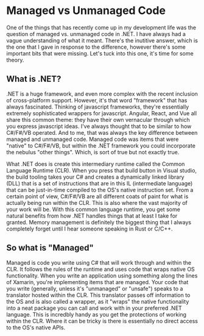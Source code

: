 # Managed vs Unmanaged Code

One of the things that has recently come up in my development life was the question of managed vs. unmanaged code in .NET. I have always had a vague understanding of what it meant. There's the inutitive answer, which is the one that I gave in response to the difference, however there's some important bits that were missing. Let's tuck into this one, it's time for some theory.

## What is .NET?

.NET is a huge framework, and even more complex with the recent inclusion of cross-platform support. However, it's that word "framework" that has always fascinated. Thinking of javascript frameworks, they're essentially extremely sophisticated wrappers for javascript. Angular, React, and Vue all share this common theme: they have their own vernacular through which you express javascript ideas. I've always thought that to be similar to how C#/F#/VB operated. And to me, that was always the key difference between managed and unmanaged code. Managed code was items that were "native" to C#/F#/VB, but within the .NET framework you could incorporate the nebulus "other things". Which, is sort of true but not exactly true.

What .NET does is create this intermediary runtime called the Common Language Runtime (CLR). When you press that build button in Visual studio, the build tooling takes your C# and creates a dynamically linked library (DLL) that is a set of instructions that are in this IL (intermediate language) that can be just-in-time compiled to the OS's native instruction set. From a certain point of view, C#/F#/VB are all different coats of paint for what is actually being run within the CLR. This is also where the vast majority of your work will be. With this common language runtime, you get some natural benefits from how .NET handles things that at least I take for granted. Memory management is definitely the biggest thing that I always completely forget until I hear someone speaking in Rust or C/C++.

## So what is "Managed"

Managed is code you write using C# that will work through and within the CLR. It follows the rules of the runtime and uses code that wraps native OS functionality. When you write an application using something along the lines of Xamarin, you're implementing items that are managed. Your code that you write (generally, unless it's "unmanaged" or "unsafe") speaks to a translator hosted within the CLR. This translator passes off information to the OS and is also called a wrapper, as it "wraps" the native functionality into a neat package you can call and work with in your preferred .NET language. This is incredbly handy as you get the protections of working within the CLR. Where it can be tricky is there is essentially no direct access to the OS's native APIs.
